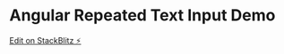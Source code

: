 # Angular Repeated Text Input Demo

[Edit on StackBlitz ⚡️](https://stackblitz.com/edit/angular-repeated-text-input-demo)